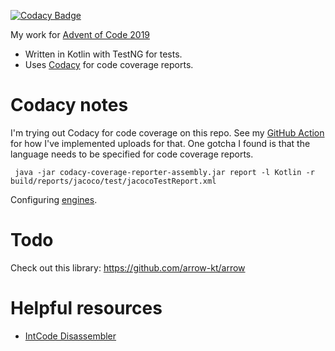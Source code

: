 [![Codacy Badge](https://api.codacy.com/project/badge/Grade/615101eac6e94feba46c13530eef81a6)](https://www.codacy.com/manual/davidmerrick/AdventOfCode2019?utm_source=github.com&amp;utm_medium=referral&amp;utm_content=davidmerrick/AdventOfCode2019&amp;utm_campaign=Badge_Grade)

My work for [Advent of Code 2019](https://adventofcode.com/2019)

  - Written in Kotlin with TestNG for tests.
  - Uses [Codacy](https://www.codacy.com/) for code coverage reports.

# Codacy notes

I'm trying out Codacy for code coverage on this repo. See my [GitHub Action](/.github/workflows/push_master.yml) for how I've implemented uploads for that.
One gotcha I found is that the language needs to be specified for code coverage reports. 

```
 java -jar codacy-coverage-reporter-assembly.jar report -l Kotlin -r build/reports/jacoco/test/jacocoTestReport.xml
```

Configuring [engines](https://support.codacy.com/hc/en-us/articles/213632009-Engines).

# Todo

Check out this library: https://github.com/arrow-kt/arrow

# Helpful resources

  - [IntCode Disassembler](https://janiczek.github.io/advent-of-code/Year2019/Intcode/Disasm/)
